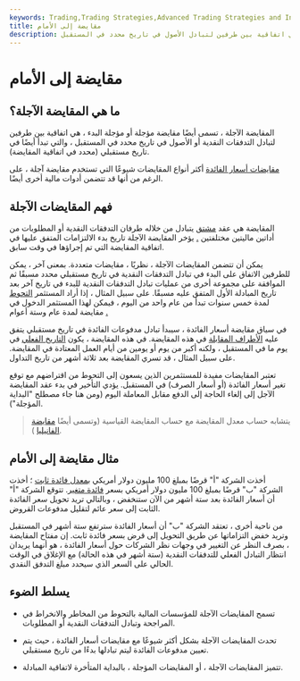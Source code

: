 ```yaml
---
keywords: Trading,Trading Strategies,Advanced Trading Strategies and Instruments,Advanced Strategies and Instruments
title: مقايضة إلى الأمام
description: المقايضة الآجلة ، التي تسمى غالبًا المقايضة المؤجلة ، هي اتفاقية بين طرفين لتبادل الأصول في تاريخ محدد في المستقبل.
---
```


# مقايضة إلى الأمام
## ما هي المقايضة الآجلة؟

المقايضة الآجلة ، تسمى أيضًا مقايضة مؤجلة أو مؤجلة البدء ، هي اتفاقية بين طرفين لتبادل التدفقات النقدية أو الأصول في تاريخ محدد في المستقبل ، والتي تبدأ أيضًا في تاريخ مستقبلي (محدد في اتفاقية المقايضة).

[مقايضات أسعار الفائدة](/interestrateswap) أكثر أنواع المقايضات شيوعًا التي تستخدم مقايضة آجلة ، على الرغم من أنها قد تتضمن أدوات مالية أخرى أيضًا.

## فهم المقايضات الآجلة

المقايضة هي عقد [مشتق](/derivative) يتبادل من خلاله طرفان التدفقات النقدية أو المطلوبات من أداتين ماليتين مختلفتين [.](/swap) يؤخر المقايضة الآجلة تاريخ بدء الالتزامات المتفق عليها في اتفاقية المقايضة التي تم إجراؤها في وقت سابق.

يمكن أن تتضمن المقايضات الآجلة ، نظريًا ، مقايضات متعددة. بمعنى آخر ، يمكن للطرفين الاتفاق على البدء في تبادل التدفقات النقدية في تاريخ مستقبلي محدد مسبقًا ثم الموافقة على مجموعة أخرى من عمليات تبادل التدفقات النقدية للبدء في تاريخ آخر بعد تاريخ المبادلة الأول المتفق عليه مسبقًا. على سبيل المثال ، إذا أراد المستثمر [التحوط](/hedge) لمدة خمس سنوات تبدأ من عام واحد من اليوم ، فيمكن لهذا المستثمر الدخول في مقايضة لمدة عام وستة أعوام [.](/duration)

في سياق مقايضة أسعار الفائدة ، سيبدأ تبادل مدفوعات الفائدة في تاريخ مستقبلي يتفق عليه [الأطراف المقابلة](/counterparty) في هذه المقايضة. في هذه المقايضة ، يكون [التاريخ الفعلي](/effectivedate) في يوم ما في المستقبل ، ولكنه أكبر من يوم أو يومين من أيام العمل المعتادة في المقايضة. على سبيل المثال ، قد تسري المقايضة بعد ثلاثة أشهر من تاريخ التداول.

تعتبر المقايضات مفيدة للمستثمرين الذين يسعون إلى التحوط من اقتراضهم مع توقع تغير أسعار الفائدة (أو أسعار الصرف) في المستقبل. يؤدي التأخير في بدء عقد المقايضة الآجل إلى إلغاء الحاجة إلى الدفع مقابل المعاملة اليوم (ومن هنا جاء مصطلح "البداية المؤجلة").

> يتشابه حساب معدل المقايضة مع حساب المقايضة القياسية (وتسمى أيضًا [مقايضة الفانيليا](/plain-vanilla-swap) ).

>

## مثال مقايضة إلى الأمام

أخذت الشركة "أ" قرضًا بمبلغ 100 مليون دولار أمريكي [بمعدل فائدة ثابت](/fixedinterestrate) ؛ أخذت الشركة "ب" قرضًا بمبلغ 100 مليون دولار أمريكي بسعر [فائدة متغير](/floatinginterestrate). تتوقع الشركة "أ" أن أسعار الفائدة بعد ستة أشهر من الآن ستنخفض ، وبالتالي تريد تحويل سعر الفائدة الثابت إلى سعر عائم لتقليل مدفوعات القروض.

من ناحية أخرى ، تعتقد الشركة "ب" أن أسعار الفائدة سترتفع ستة أشهر في المستقبل وتريد خفض التزاماتها عن طريق التحويل إلى قرض بسعر فائدة ثابت. إن مفتاح المقايضة ، بصرف النظر عن التغيير في وجهات نظر الشركات حول أسعار الفائدة ، هو أنهما يريدان انتظار التبادل الفعلي للتدفقات النقدية (ستة أشهر في هذه الحالة) مع الإغلاق في الوقت الحالي على السعر الذي سيحدد مبلغ التدفق النقدي.

## يسلط الضوء

- تسمح المقايضات الآجلة للمؤسسات المالية بالتحوط من المخاطر والانخراط في المراجحة وتبادل التدفقات النقدية أو المطلوبات.

- تحدث المقايضات الآجلة بشكل أكثر شيوعًا مع مقايضات أسعار الفائدة ، حيث يتم تعيين مدفوعات الفائدة ليتم تبادلها بدءًا من تاريخ مستقبلي.

- تتميز المقايضات الآجلة ، أو المقايضات المؤجلة ، بالبداية المتأخرة لاتفاقية المبادلة.

